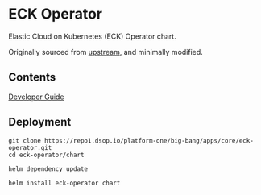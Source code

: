 # ECK Operator

Elastic Cloud on Kubernetes (ECK) Operator chart.

Originally sourced from [upstream](https://github.com/elastic/cloud-on-k8s/tree/master/deploy/eck-operator), and minimally modified.

## Contents

[Developer Guide](docs/developer-guide.md)

## Deployment
```
git clone https://repo1.dsop.io/platform-one/big-bang/apps/core/eck-operator.git
cd eck-operator/chart

helm dependency update

helm install eck-operator chart 
```

